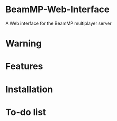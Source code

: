 # BeamMP-Web-Interface
A Web interface for the BeamMP multiplayer server

# Warning

# Features

# Installation

# To-do list
